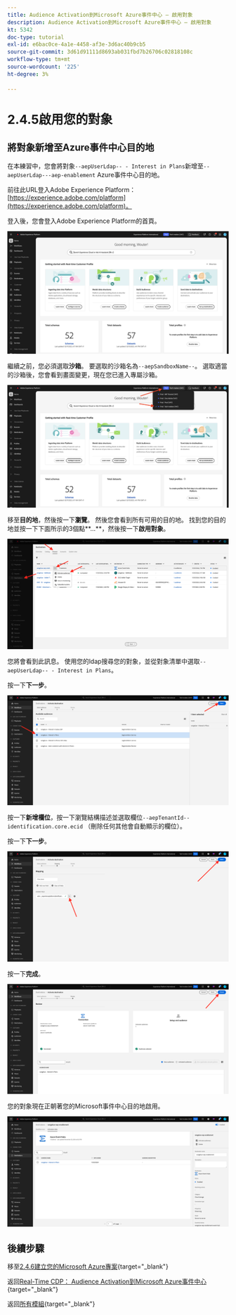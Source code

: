 ```yaml
---
title: Audience Activation到Microsoft Azure事件中心 — 啟用對象
description: Audience Activation到Microsoft Azure事件中心 — 啟用對象
kt: 5342
doc-type: tutorial
exl-id: e6bac0ce-4a1e-4458-af3e-3d6ac40b9cb5
source-git-commit: 3d61d91111d8693ab031fbd7b26706c02818108c
workflow-type: tm+mt
source-wordcount: '225'
ht-degree: 3%

---
```


# 2.4.5啟用您的對象

## 將對象新增至Azure事件中心目的地

在本練習中，您會將對象`--aepUserLdap-- - Interest in Plans`新增至`--aepUserLdap---aep-enablement` Azure事件中心目的地。

前往此URL登入Adobe Experience Platform： [https://experience.adobe.com/platform](https://experience.adobe.com/platform)。

登入後，您會登入Adobe Experience Platform的首頁。

![資料擷取](./../../../../modules/delivery-activation/datacollection/dc1.2/images/home.png)

繼續之前，您必須選取&#x200B;**沙箱**。 要選取的沙箱名為``--aepSandboxName--``。 選取適當的沙箱後，您會看到畫面變更，現在您已進入專屬沙箱。

![資料擷取](./../../../../modules/delivery-activation/datacollection/dc1.2/images/sb1.png)

移至&#x200B;**目的地**，然後按一下&#x200B;**瀏覽**。 然後您會看到所有可用的目的地。 找到您的目的地並按一下下面所示的3個點**...**，然後按一下&#x200B;**啟用對象**。

![5-01-select-destination.png](./images/501selectdestination.png)

您將會看到此訊息。 使用您的ldap搜尋您的對象，並從對象清單中選取`--aepUserLdap-- - Interest in Plans`。

按一下&#x200B;**下一步**。

![5-04-select-segment.png](./images/504selectsegment.png)

按一下&#x200B;**新增欄位**，按一下瀏覽結構描述並選取欄位`--aepTenantId--identification.core.ecid` （刪除任何其他會自動顯示的欄位）。

按一下&#x200B;**下一步**。

![5-05-select-attributes.png](./images/505selectattributes.png)

按一下&#x200B;**完成**。

![5-06-destination-finish.png](./images/506destinationfinish.png)

您的對象現在正朝著您的Microsoft事件中心目的地啟用。

![5-07-destination-segment-added.png](./images/507destinationsegmentadded.png)

## 後續步驟

移至[2.4.6建立您的Microsoft Azure專案](./ex6.md){target="_blank"}

返回[Real-Time CDP： Audience Activation到Microsoft Azure事件中心](./segment-activation-microsoft-azure-eventhub.md){target="_blank"}

返回[所有模組](./../../../../overview.md){target="_blank"}
